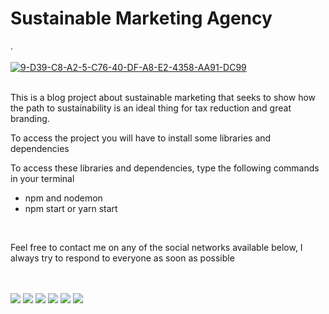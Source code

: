 <h1>Sustainable Marketing Agency</h1>.
<br>
<br>
<a href="https://ibb.co/0JWqyj1"><img src="https://i.ibb.co/q14BYMh/9-D39-C8-A2-5-C76-40-DF-A8-E2-4358-AA91-DC99.png" alt="9-D39-C8-A2-5-C76-40-DF-A8-E2-4358-AA91-DC99" border="0"></a>
<br>
<br>
<p>
        This is a blog project about sustainable marketing that seeks to show how the path to sustainability is an ideal thing for tax reduction and great branding.
</p>
<p>
         To access the project you will have to install some libraries and dependencies
</p>
<p>To access these libraries and dependencies, type the following commands in your terminal</p>
<ul>
         <li>npm and nodemon</li>
         <li>npm start or yarn start</li>
</ul>
<br>

<p>Feel free to contact me on any of the social networks available below, I always try to respond to everyone as soon as possible</p>

<br>

<br>

 
<div> 
    <a href="https://www.instagram.com/brunoby15/" target="_blank"><img src="https://img.shields.io/badge/-Instagram-%23E4405F?style=for-the-badge&logo=instagram&logoColor=white" target="_blank"></a>
    <a href="https://medium.com/@devbrunoo" target="_blank"><img src="https://img.shields.io/badge/Medium-12100E?style=for-the-badge&logo=medium&logoColor=white" target="_blank"></a> 
    <a href="https://www.quora.com/profile/Bruno-Costa-65-1" target="_blank"><img src="https://img.shields.io/badge/Quora-%23B92B27.svg?&style=for-the-badge&logo=Quora&logoColor=white" target="_blank"></a>
   <a href="https://codepen.io/brunobyhow15" target="_blank"><img src="https://img.shields.io/badge/Codepen-000000?style=for-the-badge&logo=codepen&logoColor=white" target="_blank"></a> 
    <a href = "mailto:contactbruno5@gmail.com"><img src="https://img.shields.io/badge/-Gmail-%23333?style=for-the-badge&logo=gmail&logoColor=white" target="_blank"></a>
    <a href="https://www.linkedin.com/in/how15bybruno/" target="_blank"><img src="https://img.shields.io/badge/-LinkedIn-%230077B5?style=for-the-badge&logo=linkedin&logoColor=white" target="_blank"></a> 
   
   
  </div>
